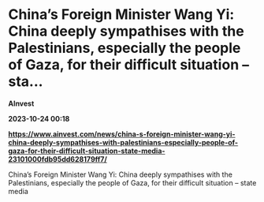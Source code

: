 # China’s Foreign Minister Wang Yi: China deeply sympathises with the Palestinians, especially the people of Gaza, for their difficult situation – sta...
**AInvest**

**2023-10-24 00:18**

**https://www.ainvest.com/news/china-s-foreign-minister-wang-yi-china-deeply-sympathises-with-palestinians-especially-people-of-gaza-for-their-difficult-situation-state-media-23101000fdb95dd628179ff7/**

China’s Foreign Minister Wang Yi: China deeply sympathises with the Palestinians, especially the people of Gaza, for their difficult situation – state media
